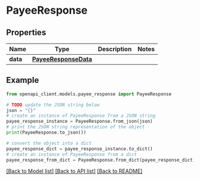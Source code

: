# PayeeResponse


## Properties

Name | Type | Description | Notes
------------ | ------------- | ------------- | -------------
**data** | [**PayeeResponseData**](PayeeResponseData.md) |  | 

## Example

```python
from openapi_client.models.payee_response import PayeeResponse

# TODO update the JSON string below
json = "{}"
# create an instance of PayeeResponse from a JSON string
payee_response_instance = PayeeResponse.from_json(json)
# print the JSON string representation of the object
print(PayeeResponse.to_json())

# convert the object into a dict
payee_response_dict = payee_response_instance.to_dict()
# create an instance of PayeeResponse from a dict
payee_response_from_dict = PayeeResponse.from_dict(payee_response_dict)
```
[[Back to Model list]](../README.md#documentation-for-models) [[Back to API list]](../README.md#documentation-for-api-endpoints) [[Back to README]](../README.md)


